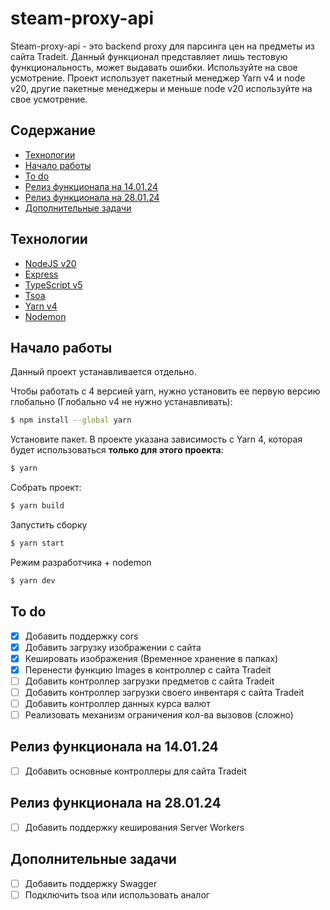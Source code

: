 # steam-proxy-api


Steam-proxy-api - это backend proxy для парсинга цен на предметы из сайта Tradeit. 
Данный функционал представляет лишь тестовую функциональность, может выдавать ошибки. Используйте на свое усмотрение.
Проект использует пакетный менеджер Yarn v4 и node v20, другие пакетные менеджеры и меньше node v20 используйте на 
свое усмотрение.

## Содержание
- [Технологии](#технологии)
- [Начало работы](#начало-работы)
- [To do](#to-do)
- [Релиз функционала на 14.01.24](#релиз-функционала-на-140124)
- [Релиз функционала на 28.01.24](#релиз-функционала-на-280124)
- [Дополнительные задачи](#дополнительные-задачи)

## Технологии
- [NodeJS v20](https://nodejs.org/)
- [Express](https://expressjs.com/)
- [TypeScript v5](https://www.typescriptlang.org/)
- [Tsoa](https://github.com/lukeautry/tsoa)
- [Yarn v4](https://yarnpkg.com/blog/release/4.0)
- [Nodemon](https://nodemon.io/)


## Начало работы
Данный проект устанавливается отдельно.

Чтобы работать с 4 версией yarn, нужно установить ее первую версию глобально (Глобально v4 не нужно устанавливать):
```sh
$ npm install --global yarn
```

Установите пакет. В проекте указана зависимость с Yarn 4, которая будет использоваться **только для этого проекта**:
```sh
$ yarn
```

Собрать проект:
```sh
$ yarn build
```

Запустить сборку
```sh
$ yarn start
```

Режим разработчика + nodemon
```sh
$ yarn dev
```

## To do
- [x] Добавить поддержку cors
- [x] Добавить загрузку изображении с сайта
- [x] Кешировать изображения (Временное хранение в папках)
- [x] Перенести функцию Images в контроллер с сайта Tradeit
- [ ] Добавить контроллер загрузки предметов с сайта Tradeit
- [ ] Добавить контроллер загрузки своего инвентаря с сайта Tradeit
- [ ] Добавить контроллер данных курса валют
- [ ] Реализовать механизм ограничения кол-ва вызовов (сложно)

## Релиз функционала на 14.01.24
- [ ] Добавить основные контроллеры для сайта Tradeit

## Релиз функционала на 28.01.24
- [ ] Добавить поддержку кеширования Server Workers

## Дополнительные задачи
- [ ] Добавить поддержку Swagger
- [ ] Подключить tsoa или использовать аналог